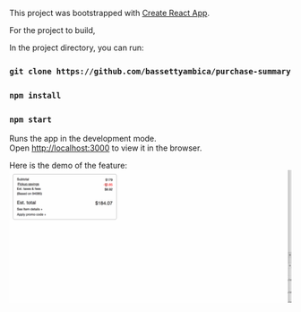 This project was bootstrapped with [Create React App](https://github.com/facebookincubator/create-react-app).

For the project to build, 

In the project directory, you can run:

### `git clone https://github.com/bassettyambica/purchase-summary`
### `npm install`
### `npm start`

Runs the app in the development mode.<br>
Open [http://localhost:3000](http://localhost:3000) to view it in the browser.

Here is the demo of the feature:
![Alt Text](https://github.com/bassettyambica/purchase-summary/blob/master/Purchase_Summary.gif) 
